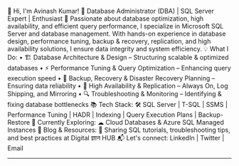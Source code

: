 👋 Hi, I'm Avinash Kumar!
🔹 Database Administrator (DBA) | SQL Server Expert | Enthusiast
🚀 Passionate about database optimization, high availability, and efficient query performance, I specialize in Microsoft SQL Server and database management. With hands-on experience in database design, performance tuning, backup & recovery, replication, and high availability solutions, I ensure data integrity and system efficiency.
💡 What I Do:
•	🏗 Database Architecture & Design – Structuring scalable & optimized databases
•	⚡ Performance Tuning & Query Optimization – Enhancing query execution speed
•	🔄 Backup, Recovery & Disaster Recovery Planning – Ensuring data reliability
•	🔹 High Availability & Replication – Always On, Log Shipping, and Mirroring
•	🔍 Troubleshooting & Monitoring – Identifying & fixing database bottlenecks
📚 Tech Stack:
🛠 SQL Server | T-SQL | SSMS | Performance Tuning | HADR | Indexing | Query Execution Plans | Backup-Restore
🌱 Currently Exploring:
☁ Cloud Databases & Azure SQL Managed Instances
📝 Blog & Resources:
📖 Sharing SQL tutorials, troubleshooting tips, and best practices at Digital ज्ञान HUB
📬 Let's connect: LinkedIn | Twitter | Email
________________________________________
